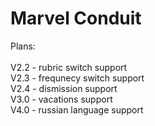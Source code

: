 # Marvel Conduit

Plans:\
\
V2.2 - rubric switch support\
V2.3 - frequnecy switch support\
V2.4 - dismission support\
V3.0 - vacations support\
V4.0 - russian language support
